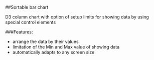 ##Sortable bar chart

D3 column chart with option of setup limits for showing data by using special control elements


###Features:

+ arrange the data by their values
+ limitation of the Min and Max value of showing data 
+ automatically adapts to any screen size
